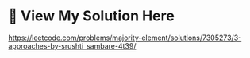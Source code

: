 # 🔗 View My Solution Here
https://leetcode.com/problems/majority-element/solutions/7305273/3-approaches-by-srushti_sambare-4t39/
